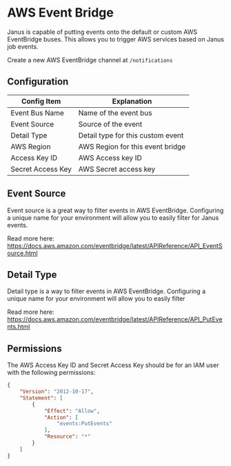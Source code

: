 # AWS Event Bridge

Janus is capable of putting events onto the default or custom AWS EventBridge buses.  This allows you to trigger AWS services based on Janus job events.

Create a new AWS EventBridge channel at `/notifications`

## Configuration

| Config Item       | Explanation                       |
|-------------------|-----------------------------------|
| Event Bus Name    | Name of the event bus             |
| Event Source      | Source of the event               |
| Detail Type       | Detail type for this custom event |
| AWS Region        | AWS Region for this event bridge  |
| Access Key ID     | AWS Access key ID                 |
| Secret Access Key | AWS Secret access key             |

## Event Source

Event source is a great way to filter events in AWS EventBridge.  Configuring a unique name for your environment will allow you to easily filter
for Janus events.

Read more here:  https://docs.aws.amazon.com/eventbridge/latest/APIReference/API_EventSource.html

## Detail Type

Detail type is a way to filter events in AWS EventBridge.  Configuring a unique name for your environment will allow you to easily filter

Read more here:  https://docs.aws.amazon.com/eventbridge/latest/APIReference/API_PutEvents.html

## Permissions

The AWS Access Key ID and Secret Access Key should be for an IAM user with the following permissions:

```json
{
    "Version": "2012-10-17",
    "Statement": [
        {
            "Effect": "Allow",
            "Action": [
                "events:PutEvents"
            ],
            "Resource": "*"
        }
    ]
}
```
